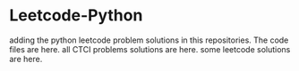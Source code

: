 # Leetcode-Python
adding the python leetcode problem solutions in this repositories. 
The code files are here.
all CTCI problems solutions are here.
some leetcode solutions are here.


































































































































































































































































































































































































































































































































































































































































































































































































































